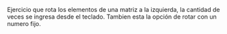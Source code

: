 Ejercicio que rota los elementos de una matriz a la izquierda, la cantidad de veces se ingresa desde el teclado. Tambien esta la opción de rotar con un numero fijo.
